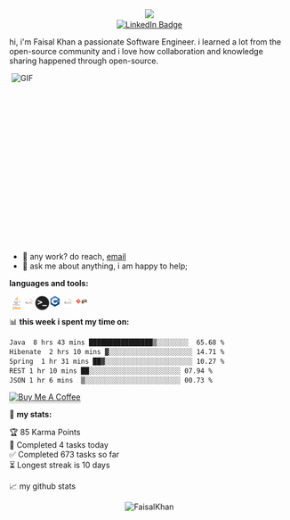 <div id="header" align="center">
  <img src="https://media.giphy.com/media/M9gbBd9nbDrOTu1Mqx/giphy.gif" width="100"/>
</div>
<div id="badges" align="center">
  <a href="https://www.linkedin.com/in/faisal-khan-06894a2a2?lipi=urn%3Ali%3Apage%3Ad_flagship3_profile_view_base_contact_details%3BFdZCDYzUT92vY8BwIgN2Cg%3D%3D)">
    <img src="https://img.shields.io/badge/LinkedIn-blue?style=for-the-badge&logo=linkedin&logoColor=white" alt="LinkedIn Badge"/>
  </a>
</div>

hi, i'm Faisal Khan a passionate Software Engineer.
i learned a lot from the open-source community and i love how collaboration and knowledge sharing happened through open-source.

<img align="right" alt="GIF" src="https://github.com/abhisheknaiidu/abhisheknaiidu/blob/master/code.gif?raw=true" width="500" height="320" />
  
- 💼 any work? do reach, [email](mailto:faisalkhan226536@gmail.com)
- 💬 ask me about anything, i am happy to help;

**languages and tools:**

<img align="left" alt="Java" width="26px" src="https://raw.githubusercontent.com/github/explore/80688e429a7d4ef2fca1e82350fe8e3517d3494d/topics/java/java.png" />
<img align="left" height="20" src="https://raw.githubusercontent.com/github/explore/80688e429a7d4ef2fca1e82350fe8e3517d3494d/topics/mysql/mysql.png">  
<img align="left" alt="Terminal" width="26px" src="https://raw.githubusercontent.com/github/explore/80688e429a7d4ef2fca1e82350fe8e3517d3494d/topics/terminal/terminal.png" />
<code><img height="20" src="https://raw.githubusercontent.com/github/explore/80688e429a7d4ef2fca1e82350fe8e3517d3494d/topics/cpp/cpp.png"></code>
<code><img height="20" src="https://raw.githubusercontent.com/github/explore/80688e429a7d4ef2fca1e82350fe8e3517d3494d/topics/mysql/mysql.png"></code>
<code><img height="20" src="https://raw.githubusercontent.com/github/explore/80688e429a7d4ef2fca1e82350fe8e3517d3494d/topics/git/git.png"></code>

📊 **this week i spent my time on:**
<!--START_SECTION-->

```txt
Java  8 hrs 43 mins ████████████████▒░░░░░░░░  65.68 %
Hibenate  2 hrs 10 mins ▓░░░░░░░░░░░░░░░░░░░░░ 14.71 %
Spring  1 hr 31 mins ██▓░░░░░░░░░░░░░░░░░░░░░░ 10.27 %
REST 1 hr 10 mins ██░░░░░░░░░░░░░░░░░░░░░░░ 07.94 %
JSON 1 hr 6 mins  ▒░░░░░░░░░░░░░░░░░░░░░░░░ 00.73 %
```

<!--END_SECTION-->

<a href="https://www.buymeacoffee.com/gbraad" target="_blank"><img src="https://www.buymeacoffee.com/assets/img/custom_images/orange_img.png" alt="Buy Me A Coffee" style="height: 41px !important;width: 174px !important;box-shadow: 0px 3px 2px 0px rgba(190, 190, 190, 0.5) !important;-webkit-box-shadow: 0px 3px 2px 0px rgba(190, 190, 190, 0.5) !important;" ></a>

🚧 **my stats:**
<!-- TODO-IST:START -->
🏆  85 Karma Points           
🌸  Completed 4 tasks today           
✅  Completed 673 tasks so far           
⏳  Longest streak is 10 days
<!-- TODO-IST:END -->


📈 my github stats

<p align="center"> <img src="https://github-readme-stats.vercel.app/api?username=faisal007-bot&show_icons=true&theme=gotham" alt="FaisalKhan" />

<!---
faisal007-bot/faisal007-bot is a ✨ special ✨ repository because its `README.md` (this file) appears on your GitHub profile.
You can click the Preview link to take a look at your changes.
--->
